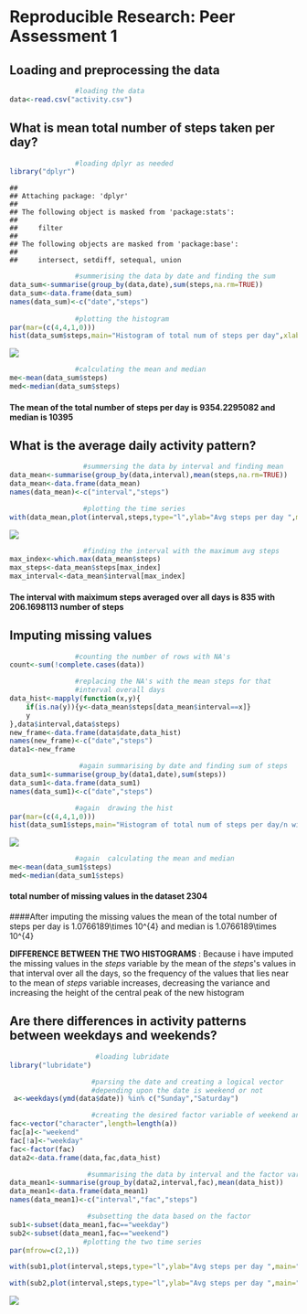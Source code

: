 # Reproducible Research: Peer Assessment 1


## Loading and preprocessing the data


```r
                #loading the data
data<-read.csv("activity.csv")
```

## What is mean total number of steps taken per day?

```r
                #loading dplyr as needed
library("dplyr")
```

```
## 
## Attaching package: 'dplyr'
## 
## The following object is masked from 'package:stats':
## 
##     filter
## 
## The following objects are masked from 'package:base':
## 
##     intersect, setdiff, setequal, union
```

```r
                #summerising the data by date and finding the sum  
data_sum<-summarise(group_by(data,date),sum(steps,na.rm=TRUE))
data_sum<-data.frame(data_sum)
names(data_sum)<-c("date","steps")
                
                #plotting the histogram
par(mar=(c(4,4,1,0)))
hist(data_sum$steps,main="Histogram of total num of steps per day",xlab="frequency",ylab="total num of steps per day")
```

![](PA1_template_files/figure-html/unnamed-chunk-2-1.png) 

```r
                #calculating the mean and median
me<-mean(data_sum$steps)
med<-median(data_sum$steps)
```

#### The mean of the total number of steps per day is  9354.2295082  and median is  10395 

## What is the average daily activity pattern?

```r
                  #summersing the data by interval and finding mean
data_mean<-summarise(group_by(data,interval),mean(steps,na.rm=TRUE))
data_mean<-data.frame(data_mean)
names(data_mean)<-c("interval","steps")

                  #plotting the time series 
with(data_mean,plot(interval,steps,type="l",ylab="Avg steps per day ",main="Time series of Avg steps per day over intervals"))
```

![](PA1_template_files/figure-html/unnamed-chunk-3-1.png) 

```r
                  #finding the interval with the maximum avg steps
max_index<-which.max(data_mean$steps)
max_steps<-data_mean$steps[max_index]
max_interval<-data_mean$interval[max_index]
```
#### The interval with maiximum steps averaged over all days is  835  with  206.1698113  number of steps

## Imputing missing values


```r
                #counting the number of rows with NA's
count<-sum(!complete.cases(data))

                #replacing the NA's with the mean steps for that 
                #interval overall days
data_hist<-mapply(function(x,y){
    if(is.na(y)){y<-data_mean$steps[data_mean$interval==x]}
    y
},data$interval,data$steps)
new_frame<-data.frame(data$date,data_hist)
names(new_frame)<-c("date","steps")
data1<-new_frame

                 #again summarising by date and finding sum of steps
data_sum1<-summarise(group_by(data1,date),sum(steps))
data_sum1<-data.frame(data_sum1)
names(data_sum1)<-c("date","steps")

                #again  drawing the hist 
par(mar=(c(4,4,1,0)))
hist(data_sum1$steps,main="Histogram of total num of steps per day/n with missing values imputed  ",xlab="frequency",ylab="total num of steps per day")
```

![](PA1_template_files/figure-html/unnamed-chunk-4-1.png) 

```r
                #again  calculating the mean and median
me<-mean(data_sum1$steps)
med<-median(data_sum1$steps)
```
#### total number of missing values in the dataset 2304


####After imputing the missing values the mean of the total number of steps per day is  1.0766189\times 10^{4}  and median is  1.0766189\times 10^{4} 

**DIFFERENCE BETWEEN THE TWO HISTOGRAMS** : Because i have imputed the missing values in the *steps* variable by the mean of the *steps*'s values in that interval over all the days, so the frequency of the values that lies near to the mean of *steps* variable increases, decreasing the variance and increasing the height of the central peak of the new histogram 




## Are there differences in activity patterns between weekdays and weekends?

```r
                     #loading lubridate
library("lubridate")

                    #parsing the date and creating a logical vector
                    #depending upon the date is weekend or not
 a<-weekdays(ymd(data$date)) %in% c("Sunday","Saturday")

                    #creating the desired factor variable of weekend and weekday
fac<-vector("character",length=length(a))
fac[a]<-"weekend"
fac[!a]<-"weekday"
fac<-factor(fac)
data2<-data.frame(data,fac,data_hist)

                   #summarising the data by interval and the factor variable
data_mean1<-summarise(group_by(data2,interval,fac),mean(data_hist))
data_mean1<-data.frame(data_mean1)
names(data_mean1)<-c("interval","fac","steps")

                   #subsetting the data based on the factor
sub1<-subset(data_mean1,fac=="weekday")
sub2<-subset(data_mean1,fac=="weekend")
                  #plotting the two time series
par(mfrow=c(2,1))

with(sub1,plot(interval,steps,type="l",ylab="Avg steps per day ",main="Time series of Avg steps per weekday over intervals"))

with(sub2,plot(interval,steps,type="l",ylab="Avg steps per day ",main="Time series of Avg steps per weekend over intervals"))
```

![](PA1_template_files/figure-html/unnamed-chunk-5-1.png) 
